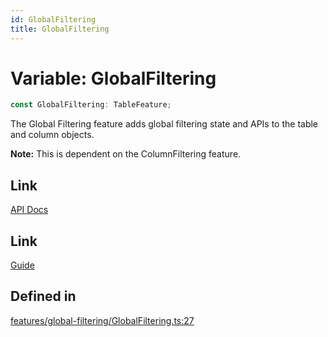```yaml
---
id: GlobalFiltering
title: GlobalFiltering
---
```


# Variable: GlobalFiltering

```ts
const GlobalFiltering: TableFeature;
```

The Global Filtering feature adds global filtering state and APIs to the table and column objects.

**Note:** This is dependent on the ColumnFiltering feature.

## Link

[API Docs](https://tanstack.com/table/v8/docs/api/features/global-filtering)

## Link

[Guide](https://tanstack.com/table/v8/docs/guide/global-filtering)

## Defined in

[features/global-filtering/GlobalFiltering.ts:27](https://github.com/TanStack/table/blob/main/packages/table-core/src/features/global-filtering/GlobalFiltering.ts#L27)
